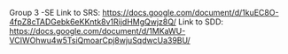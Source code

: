 Group 3 -SE
Link to SRS: https://docs.google.com/document/d/1kuEC8O-4fpZ8cTADGebk6eKKntk8v1RijdHMgQwjz8Q/
Link to SDD: https://docs.google.com/document/d/1MKaWU-VCIWOhwu4w5TsiQmoarCpj8wjuSqdwcUa39BU/
